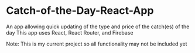# Catch-of-the-Day-React-App
An app allowing quick updating of the type and price of the catch(es) of the day
This app uses React, React Router, and Firebase

Note:  This is my current project so all functionality may not be included yet
